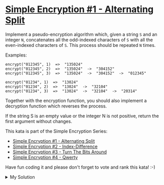 # [Simple Encryption #1 - Alternating Split](https://www.codewars.com/kata/57814d79a56c88e3e0000786)

Implement a pseudo-encryption algorithm which, given a string `S` and an integer `N`, concatenates all the odd-indexed characters of `S` with all the even-indexed characters of `S`. This process should be repeated `N` times.

Examples:

```
encrypt("012345", 1)  =>  "135024"
encrypt("012345", 2)  =>  "135024"  ->  "304152"
encrypt("012345", 3)  =>  "135024"  ->  "304152"  ->  "012345"

encrypt("01234", 1)  =>  "13024"
encrypt("01234", 2)  =>  "13024"  ->  "32104"
encrypt("01234", 3)  =>  "13024"  ->  "32104"  ->  "20314"
```

Together with the encryption function, you should also implement a decryption function which reverses the process.

If the string S is an empty value or the integer N is not positive, return the first argument without changes.

This kata is part of the Simple Encryption Series:

- [Simple Encryption #1 - Alternating Split](https://www.codewars.com/kata/simple-encryption-number-1-alternating-split)
- [Simple Encryption #2 - Index-Difference](https://www.codewars.com/kata/simple-encryption-number-2-index-difference)
- [Simple Encryption #3 - Turn The Bits Around](https://www.codewars.com/kata/simple-encryption-number-3-turn-the-bits-around)
- [Simple Encryption #4 - Qwerty](https://www.codewars.com/kata/simple-encryption-number-4-qwerty)

Have fun coding it and please don't forget to vote and rank this kata! :-)

<details><summary>My Solution</summary>

```js
function encrypt(text, n) {
  // Base case: If n is less than or equal to 0, or text is empty or null, return the original text
  if (n <= 0 || !text) return text

  for (let i = 0; i < n; i++) {
    let odd = ''
    let even = ''

    // Split the text into even and odd character strings
    for (let j = 0; j < text.length; j++) {
      if (j % 2 === 0) {
        even += text[j]
      } else {
        odd += text[j]
      }
    }

    text = odd + even
  }

  return text
}

function decrypt(encryptedText, n) {
  // Base case: If n is less than or equal to 0, or the encrypted text is empty or null, return the original text
  if (n <= 0 || !encryptedText) return encryptedText

  // Split the encrypted text into two halves
  let firstHalf = encryptedText.slice(0, Math.floor(encryptedText.length / 2))
  let secondHalf = encryptedText.slice(Math.floor(encryptedText.length / 2))

  let text = ''

  // Interleave characters from both halves to form the decrypted text
  for (let i = 0; i < Math.max(firstHalf.length, secondHalf.length); i++) {
    if (secondHalf[i]) text += secondHalf[i]
    if (firstHalf[i]) text += firstHalf[i]
  }

  // Recursively decrypt the text for the remaining iterations
  return decrypt(text, n - 1)
}
```

</details>
